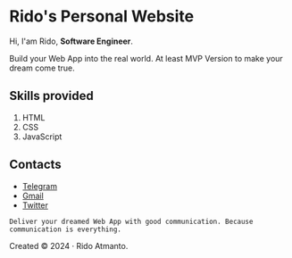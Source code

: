 # Rido's Personal Website
Hi, I'am Rido, **Software Engineer**.

Build your Web App into the real world. At least MVP Version to make your dream come true.

## Skills provided
1. HTML
2. CSS
3. JavaScript

## Contacts
- [Telegram](https://t.me/ridoatmanto)
- [Gmail](https://gmail.com)
- [Twitter](https://twitter.com/ridoatmanto)

```
Deliver your dreamed Web App with good communication. Because communication is everything.
```

Created &copy; 2024 &middot; Rido Atmanto.
